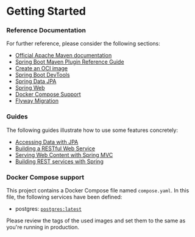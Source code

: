 # Getting Started

### Reference Documentation
For further reference, please consider the following sections:

* [Official Apache Maven documentation](https://maven.apache.org/guides/index.html)
* [Spring Boot Maven Plugin Reference Guide](https://docs.spring.io/spring-boot/docs/3.2.0-SNAPSHOT/maven-plugin/reference/html/)
* [Create an OCI image](https://docs.spring.io/spring-boot/docs/3.2.0-SNAPSHOT/maven-plugin/reference/html/#build-image)
* [Spring Boot DevTools](https://docs.spring.io/spring-boot/docs/3.2.0-SNAPSHOT/reference/htmlsingle/#using.devtools)
* [Spring Data JPA](https://docs.spring.io/spring-boot/docs/3.2.0-SNAPSHOT/reference/htmlsingle/#data.sql.jpa-and-spring-data)
* [Spring Web](https://docs.spring.io/spring-boot/docs/3.2.0-SNAPSHOT/reference/htmlsingle/#web)
* [Docker Compose Support](https://docs.spring.io/spring-boot/docs/3.2.0-SNAPSHOT/reference/htmlsingle/#features.docker-compose)
* [Flyway Migration](https://docs.spring.io/spring-boot/docs/3.2.0-SNAPSHOT/reference/htmlsingle/#howto.data-initialization.migration-tool.flyway)

### Guides
The following guides illustrate how to use some features concretely:

* [Accessing Data with JPA](https://spring.io/guides/gs/accessing-data-jpa/)
* [Building a RESTful Web Service](https://spring.io/guides/gs/rest-service/)
* [Serving Web Content with Spring MVC](https://spring.io/guides/gs/serving-web-content/)
* [Building REST services with Spring](https://spring.io/guides/tutorials/rest/)

### Docker Compose support
This project contains a Docker Compose file named `compose.yaml`.
In this file, the following services have been defined:

* postgres: [`postgres:latest`](https://hub.docker.com/_/postgres)

Please review the tags of the used images and set them to the same as you're running in production.


